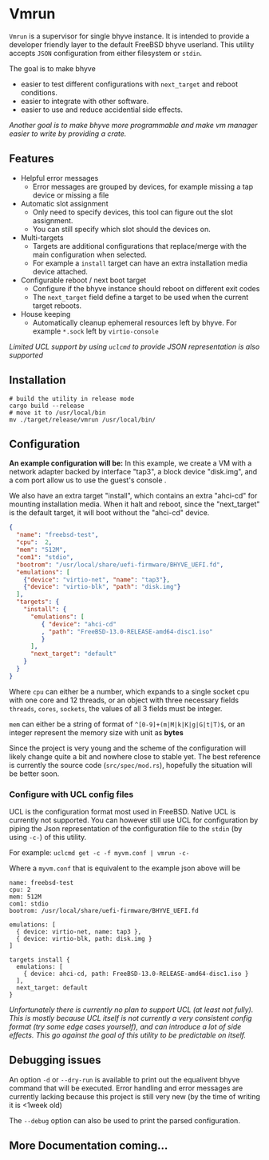 # Vmrun

`Vmrun` is a supervisor for single bhyve instance. It is intended to provide a developer friendly layer to the default FreeBSD bhyve userland. This utility accepts `JSON` configuration from either filesystem or `stdin`.

The goal is to make bhyve
- easier to test different configurations with `next_target` and reboot conditions.
- easier to integrate with other software.
- easier to use and reduce accidential side effects. 

*Another goal is to make bhyve more programmable and make vm manager easier to write by providing a crate.*

## Features
- Helpful error messages
  - Error messages are grouped by devices, for example missing a tap device or missing a file
- Automatic slot assignment 
  - Only need to specify devices, this tool can figure out the slot assignment.
  - You can still specify which slot should the devices on.
- Multi-targets
  - Targets are additional configurations that replace/merge with the main configuration when selected.
  - For example a `install` target can have an extra installation media device attached. 
- Configurable reboot / next boot target
  - Configure if the bhyve instance should reboot on different exit codes
  - The `next_target` field define a target to be used when the current target reboots.
- House keeping
  - Automatically cleanup ephemeral resources left by bhyve. For example `*.sock` left by `virtio-console`

*Limited UCL support by using `uclcmd` to provide JSON representation is also supported*

## Installation
```
# build the utility in release mode
cargo build --release
# move it to /usr/local/bin
mv ./target/release/vmrun /usr/local/bin/
```
 
## Configuration
**An example configuration will be:**
In this example, we create a VM with a network adapter backed by interface "tap3", a block device "disk.img", and a com port allow us to use the guest's console .

We also have an extra target "install", which contains an extra "ahci-cd" for mounting installation media. When it halt and reboot, since the "next_target" is the default target, it will boot without the "ahci-cd" device.
```json
{
  "name": "freebsd-test",
  "cpu":  2,
  "mem": "512M",
  "com1": "stdio",
  "bootrom": "/usr/local/share/uefi-firmware/BHYVE_UEFI.fd",
  "emulations": [
    {"device": "virtio-net", "name": "tap3"},
    {"device": "virtio-blk", "path": "disk.img"}
  ],
  "targets": {
    "install": {
      "emulations": [
         { "device": "ahci-cd"
         , "path": "FreeBSD-13.0-RELEASE-amd64-disc1.iso"
         }
      ],
      "next_target": "default"
    }
  }
}
```

Where `cpu` can either be a number, which expands to a single socket cpu with one core and 12 threads, or an object with three necessary fields `threads`, `cores`, `sockets`, the values of all 3 fields must be integer.

`mem` can either be a string of format of `^[0-9]+(m|M|k|K|g|G|t|T)$`, or an integer represent the memory size with unit as **bytes** 

Since the project is very young and the scheme of the configuration will likely change quite a bit and nowhere close to stable yet. The best reference is currently the source code (`src/spec/mod.rs`), hopefully the situation will be better soon. 

### Configure with UCL config files
UCL is the configuration format most used in FreeBSD. Native UCL is currently not supported.
You can however still use UCL for configuration by piping the Json representation of the configuration file to the `stdin` (by using `-c-`) of this utility.

For example: `uclcmd get -c -f myvm.conf | vmrun -c-`

Where a `myvm.conf` that is equivalent to the example json above will be
```
name: freebsd-test
cpu: 2
mem: 512M
com1: stdio
bootrom: /usr/local/share/uefi-firmware/BHYVE_UEFI.fd

emulations: [
  { device: virtio-net, name: tap3 },
  { device: virtio-blk, path: disk.img }
]

targets install {
  emulations: [
    { device: ahci-cd, path: FreeBSD-13.0-RELEASE-amd64-disc1.iso }
  ],
  next_target: default
}
```

*Unfortunately there is currently no plan to support UCL (at least not fully). This is 
mostly because UCL itself is not currently a very consistent config format (try some edge cases yourself), and can introduce a lot of side effects. This go against the goal of this utility to be predictable on itself.*


## Debugging issues
An option `-d` or `--dry-run` is available to print out the equalivent bhyve command that will be executed. Error handling and error messages are currently lacking because this project is still very new (by the time of writing it is <1week old)

The `--debug` option can also be used to print the parsed configuration.

## More Documentation coming...

